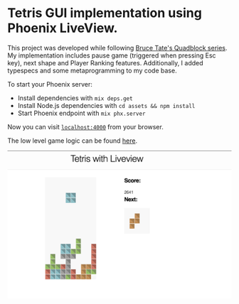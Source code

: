 # Tetris GUI implementation using Phoenix LiveView.

This project was developed while following  [Bruce Tate's Quadblock series](https://grox.io/series/quad).
My implementation includes pause game  (triggered when pressing Esc key), next shape and Player Ranking features. Additionally, I added typespecs and some metaprogramming to my code base.

To start your Phoenix server:

  * Install dependencies with `mix deps.get`
  * Install Node.js dependencies with `cd assets && npm install`
  * Start Phoenix endpoint with `mix phx.server`

Now you can visit [`localhost:4000`](http://localhost:4000) from your browser.


The low level game logic can be found [here](https://github.com/crisefd/tetris).

![Tetris in action](tetris-screen-shot.png)
